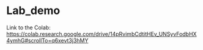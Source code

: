 # Lab_demo


Link to the Colab: https://colab.research.google.com/drive/14pRvimbCdtitHEv_UNSyvFodbHX4ymhG#scrollTo=q6xevt3j3hMY

